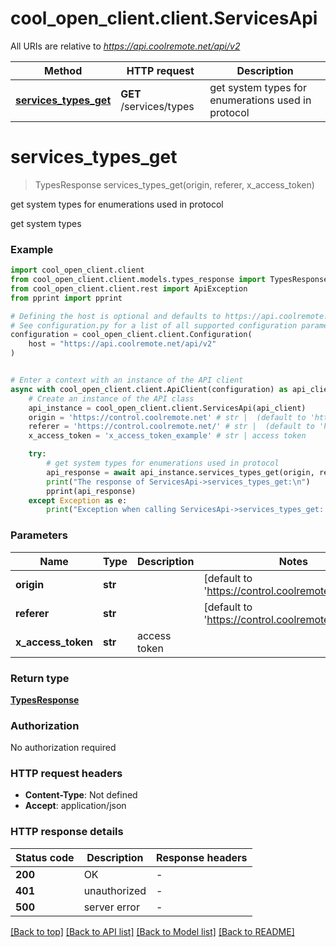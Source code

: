 # cool_open_client.client.ServicesApi

All URIs are relative to *https://api.coolremote.net/api/v2*

Method | HTTP request | Description
------------- | ------------- | -------------
[**services_types_get**](ServicesApi.md#services_types_get) | **GET** /services/types | get system types for enumerations used in protocol


# **services_types_get**
> TypesResponse services_types_get(origin, referer, x_access_token)

get system types for enumerations used in protocol

get system types

### Example


```python
import cool_open_client.client
from cool_open_client.client.models.types_response import TypesResponse
from cool_open_client.client.rest import ApiException
from pprint import pprint

# Defining the host is optional and defaults to https://api.coolremote.net/api/v2
# See configuration.py for a list of all supported configuration parameters.
configuration = cool_open_client.client.Configuration(
    host = "https://api.coolremote.net/api/v2"
)


# Enter a context with an instance of the API client
async with cool_open_client.client.ApiClient(configuration) as api_client:
    # Create an instance of the API class
    api_instance = cool_open_client.client.ServicesApi(api_client)
    origin = 'https://control.coolremote.net' # str |  (default to 'https://control.coolremote.net')
    referer = 'https://control.coolremote.net/' # str |  (default to 'https://control.coolremote.net/')
    x_access_token = 'x_access_token_example' # str | access token

    try:
        # get system types for enumerations used in protocol
        api_response = await api_instance.services_types_get(origin, referer, x_access_token)
        print("The response of ServicesApi->services_types_get:\n")
        pprint(api_response)
    except Exception as e:
        print("Exception when calling ServicesApi->services_types_get: %s\n" % e)
```



### Parameters


Name | Type | Description  | Notes
------------- | ------------- | ------------- | -------------
 **origin** | **str**|  | [default to &#39;https://control.coolremote.net&#39;]
 **referer** | **str**|  | [default to &#39;https://control.coolremote.net/&#39;]
 **x_access_token** | **str**| access token | 

### Return type

[**TypesResponse**](TypesResponse.md)

### Authorization

No authorization required

### HTTP request headers

 - **Content-Type**: Not defined
 - **Accept**: application/json

### HTTP response details

| Status code | Description | Response headers |
|-------------|-------------|------------------|
**200** | OK |  -  |
**401** | unauthorized |  -  |
**500** | server error |  -  |

[[Back to top]](#) [[Back to API list]](../README.md#documentation-for-api-endpoints) [[Back to Model list]](../README.md#documentation-for-models) [[Back to README]](../README.md)


